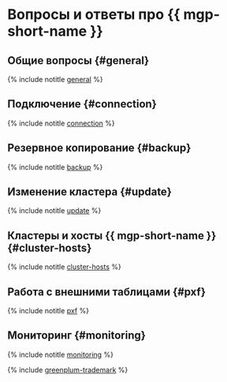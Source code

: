 # Вопросы и ответы про {{ mgp-short-name }}

## Общие вопросы {#general}

{% include notitle [general](../../_qa/managed-greenplum/general.md) %}

## Подключение {#connection}

{% include notitle [connection](../../_qa/managed-greenplum/connection.md) %}

## Резервное копирование {#backup}

{% include notitle [backup](../../_qa/managed-greenplum/backup.md) %}

## Изменение кластера {#update}

{% include notitle [update](../../_qa/managed-greenplum/update.md) %}

## Кластеры и хосты {{ mgp-short-name }} {#cluster-hosts}

{% include notitle [cluster-hosts](../../_qa/managed-greenplum/cluster-hosts.md) %}

## Работа с внешними таблицами {#pxf}

{% include notitle [pxf](../../_qa/managed-greenplum/pxf.md) %}

## Мониторинг {#monitoring}

{% include notitle [monitoring](../../_qa/managed-greenplum/monitoring.md) %}

{% include [greenplum-trademark](../../_includes/mdb/mgp/trademark.md) %}
